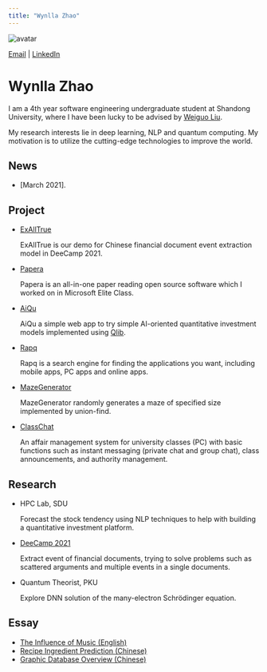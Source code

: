 ```yaml
---
title: "Wynlla Zhao"
---
```


![avatar](https://raw.github.com/wy-go/wy-go.github.io/main/wyzhao.jpg)

[Email](mailto:wanyugogo@gmail.com) \| [LinkedIn](https://www.linkedin.com/in/wyzhao/)

# Wynlla Zhao

I am a 4th year software engineering undergraduate student at Shandong University, where I have been lucky to be advised by [Weiguo Liu](https://faculty.sdu.edu.cn/liuweiguo1/zh_CN/index/608631/list/index.htm).

My research interests lie in deep learning, NLP and quantum computing. My motivation is to utilize the cutting-edge technologies to improve the world. 

## News
- [March 2021].


## Project
- [ExAllTrue](https://exalltrue.github.io/eedc4/)
  
  ExAllTrue is our demo for Chinese financial document event extraction model in DeeCamp 2021.
  

- [Papera](https://github.com/paperadar)

  Papera is an all-in-one paper reading open source software which I worked on in Microsoft Elite Class.
  
- [AiQu](http://118.31.7.210/aiqu) 

  AiQu a simple web app to try simple AI-oriented quantitative investment models implemented using [Qlib](https://github.com/microsoft/qlib).


- [Rapq](https://github.com/wy-go/Rapq)

  Rapq is a search engine for finding the applications you want, including mobile apps, PC apps and online apps.


- [MazeGenerator](https://github.com/wy-go/MazeGenerator)

  MazeGenerator randomly generates a maze of specified size implemented by union-find.
  
  
- [ClassChat](https://github.com/wy-go/ClassChat)

  An affair management system for university classes (PC) with basic functions such as instant messaging (private chat and group chat), class announcements, and authority management.



## Research

- HPC Lab, SDU

  Forecast the stock tendency using NLP techniques to help with building a quantitative investment platform.

- [DeeCamp 2021](https://deecamp.com/#/home)

  Extract event of financial documents, trying to solve problems such as scattered arguments and multiple events in a single documents.

- Quantum Theorist, PKU

  Explore DNN solution of the many-electron Schrödinger equation.
  

## Essay

- [The Influence of Music (English)](https://drive.google.com/file/d/1dKUXeIqX75Y9yWAdef0moNYm0CAfDTKB/view?usp=sharing)
- [Recipe Ingredient Prediction (Chinese)](https://drive.google.com/file/d/1D5zEhkfU--fO_6Kb0_b8cZ8wQX0eUo3C/view?usp=sharing)
- [Graphic Database Overview (Chinese)](https://drive.google.com/file/d/1XycHj_Y7eR3-96cheVH-7vch0QrbCLTl/view?usp=sharing)
